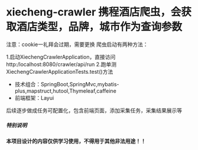 # xiecheng-crawler 携程酒店爬虫，会获取酒店类型，品牌，城市作为查询参数
注意：cookie一礼拜会过期，需要更换
爬虫启动有两种方法：

1.启动XiechengCrawlerApplication，直接访问 http:/localhost:8080/crawler/api/run
2.跑单测XiechengCrawlerApplicationTests.test()方法

- 技术组合：SpringBoot,SpringMvc,mybatis-plus,mapstruct,hutool,Thymeleaf,caffeine
- 前端框架：Layui

后续逐步做成任务可配置化，包含前端页面，添加采集任务，采集结果展示等




##### 特别说明

**本项目设计的内容仅供学习使用，不得用于其他非法用途！！**
